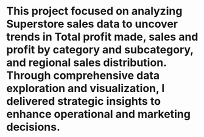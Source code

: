 # This project focused on analyzing Superstore sales data to uncover trends in Total profit made, sales and profit by category and subcategory, and regional sales distribution. Through comprehensive data exploration and visualization, I delivered strategic insights to enhance operational and marketing decisions.
